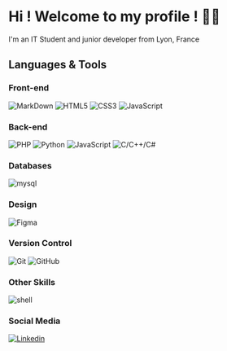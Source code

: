 <h1>Hi ! Welcome to my profile ! 👋🏼</h1>

I'm an IT Student and junior developer from Lyon, France 

## Languages & Tools

### Front-end
![MarkDown](https://img.shields.io/badge/Markdown-000000?style=for-the-badge&logo=markdown&logoColor=white)
![HTML5](https://img.shields.io/badge/-HTML5-%23E44D27?style=for-the-badge&logo=html5&logoColor=ffffff)
![CSS3](https://img.shields.io/badge/-CSS3-%231572B6?style=for-the-badge&logo=css3)
![JavaScript](https://img.shields.io/badge/JAVASCRIPT-323330?style=for-the-badge&logo=javascript&logoColor=F7DF1E)

### Back-end
![PHP](https://img.shields.io/badge/php-%23777BB4.svg?style=for-the-badge&logo=php&logoColor=white)
![Python](https://img.shields.io/badge/python-3670A0?style=for-the-badge&logo=python&logoColor=ffdd54)
![JavaScript](https://img.shields.io/badge/JAVASCRIPT-323330?style=for-the-badge&logo=javascript&logoColor=F7DF1E)
![C/C++/C#](https://img.shields.io/badge/c,%20c++,%20cs-3670A0?style=for-the-badge&logo=c&logoColor=ffdd54)

### Databases
![mysql](https://img.shields.io/badge/MySQL-00000F?style=for-the-badge&logo=mysql&logoColor=white)

### Design
![Figma](https://img.shields.io/badge/figma-%23F24E1E.svg?style=for-the-badge&logo=figma&logoColor=white)

### Version Control
![Git](https://img.shields.io/badge/git-%23F05033.svg?style=for-the-badge&logo=git&logoColor=white)
![GitHub](https://img.shields.io/badge/github-%23121011.svg?style=for-the-badge&logo=github&logoColor=white)

### Other Skills
![shell](https://img.shields.io/badge/Shell_Script-121011?style=for-the-badge&logo=gnu-bash&logoColor=white)

### Social Media
[![Linkedin](https://img.shields.io/badge/-Michel%20LeRuyet-black?style=for-the-badge&logo=Linkedin)](https://www.linkedin.com/in/michel-le-ruyet-5749841ab/)  
